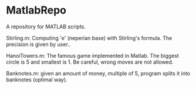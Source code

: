 # MatlabRepo
A repository for MATLAB scripts.

Stirling.m: Computing 'e' (neperian base) with Stirling's formula. The precision is given by user..

HanoiTowers.m: The famous game implemented in Matlab. The biggest circle is 5 and smallest is 1. Be careful, wrong moves are not allowed.

Banknotes.m: given an amount of money, multiple of 5, program splits it into banknotes (optimal way).   
